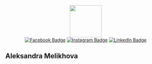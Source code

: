 <div id="header" align="center">
  <img src="https://media.giphy.com/media/xT8qBt3pdiCZrk3erS/giphy.gif" width="100"/>
  <div id="badges">
    <a href='https://www.facebook.com/alex.melihova'><img src="https://img.shields.io/badge/Facebook-blue?logo=facebook&logoColor=white&style=for-the-badge" alt="Facebook Badge"/></a>
    <a href='https://www.instagram.com/orm_viking/'><img src="https://img.shields.io/badge/Instagram-red?logo=instagram&logoColor=white&style=for-the-badge" alt="Instagram Badge"/></a>
    <a href='https://www.linkedin.com/in/ormviking/'><img src="https://img.shields.io/badge/LinkedIn-blue?logo=linkedin&logoColor=white&style=for-the-badge" alt="LinkedIn Badge"/></a>
  </div>
  <img src="https://komarev.com/ghpvc/?username=ormviking&style=flat-square&color=blue" alt=""/> 
</div>

## Aleksandra Melikhova


<!--
**ormviking/ormviking** is a ✨ _special_ ✨ repository because its `README.md` (this file) appears on your GitHub profile.

Here are some ideas to get you started:

- 🔭 I’m currently working on ...
- 🌱 I’m currently learning ...
- 👯 I’m looking to collaborate on ...
- 🤔 I’m looking for help with ...
- 💬 Ask me about ...
- 📫 How to reach me: ...
- 😄 Pronouns: ...
- ⚡ Fun fact: ...
-->


